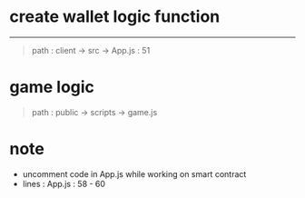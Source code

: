 # create wallet logic function

---

> path : client -> src -> App.js : 51

# game logic

> path : public -> scripts -> game.js

# note

* uncomment code in App.js while working on smart contract
* lines : App.js : 58 - 60
